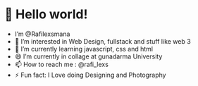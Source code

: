 # 👋 Hello world!
- I’m @Rafilexsmana 
- 👀 I’m interested in Web Design, fullstack and stuff like web 3
- 🌱 I’m currently learning javascript, css and html 
- 😄 I’m currently in collage at gunadarma University
- 📫 How to reach me : @rafi_lexs
- ⚡ Fun fact: I Love doing Designing and Photography

